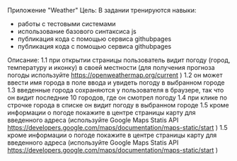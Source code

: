 Приложение "Weather"
Цель: В задании тренируются навыки:

- работы с тестовыми системами
- использование базового синтаксиса js
- публикация кода с помощью сервиса githubpages
- публикация кода с помощью сервиса githubpages

Описание:
1.1 при открытии страницы пользователь видит погоду (город, температуру и иконку) в своей местности (для получения прогноза погоды используйте https://openweathermap.org/current )
1.2 он может ввести имя города в поле ввода и увидеть погоду в выбранном городе
1.3 введенные города сохраняются у пользователя в браузере, так что он видит последние 10 городов, где он смотрел погоду
1.4 при клике по строчке города в списке он видит погоду в выбранном городе
1.5 кроме информации о погоде покажите в центре страницы карту для введенного адреса (используйте Google Maps Statis API https://developers.google.com/maps/documentation/maps-static/start )
1.5 кроме информации о погоде покажите в центре страницы карту для введенного адреса (используйте Google Maps Statis API https://developers.google.com/maps/documentation/maps-static/start )
